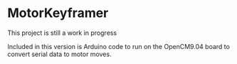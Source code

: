 # MotorKeyframer

This project is still a work in progress

Included in this version is Arduino code to run on the OpenCM9.04 board to convert serial data to motor moves.
